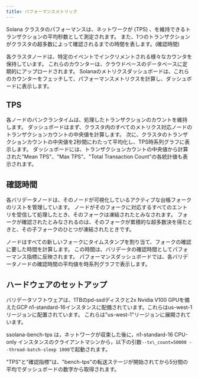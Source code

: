 ```yaml
---
title: パフォーマンスメトリック
---
```


Solana クラスタのパフォーマンスは、ネットワークが \(TPS\) 、を維持できるトランザクションの平均秒数として測定されます。 また、1つのトランザクションがクラスタの超多数によって確認されるまでの時間を表します。\(確認時間\)

各クラスタノードは、特定のイベントでインクリメントされる様々なカウンタを保持しています。 これらのカウンターは、クラウドベースのデータベースに定期的にアップロードされます。 Solanaのメトリクスダッシュボードは、これらのカウンターをフェッチして、パフォーマンスメトリクスを計算し、ダッシュボードに表示します。

## TPS

各ノードのバンクランタイムは、処理したトランザクションのカウントを維持します。 ダッシュボードはまず、クラスタ内のすべてのメトリクス対応ノードのトランザクションカウントの中央値を計算します。 次に、クラスタのトランザクションカウントの中央値を2秒間にわたって平均化し、TPS時系列グラフに表示します。 ダッシュボードには、トランザクションカウントの中央値から計算された"Mean TPS"、"Max TPS"、"Total Transaction Count"の各統計値も表示されます。

## 確認時間

各バリデータノードは、そのノードが可視化しているアクティブな台帳フォークのリストを管理しています。 ノードがそのフォークに対応するすべてのエントリを受信して処理したとき、そのフォークは凍結されたとみなされます。 フォークが確認されたとみなされるのは、そのフォークが累積的な超多数決を得たときと、その子フォークのひとつが凍結されたときです。

ノードはすべての新しいフォークにタイムスタンプを割り当て、フォークの確認に要した時間を計算します。 この時間は、バリデータの確認時間としてパフォーマンス指標に反映されます。 パフォーマンスダッシュボードでは、各バリデータノードの確認時間の平均値を時系列グラフで表示します。

## ハードウェアのセットアップ

バリデータソフトウェアは、1TBのpd-ssdディスクと2x Nvidia V100 GPUを備えたGCP n1-standard-16インスタンスに配備されています。これらはus-west-1リージョンに配置されています。 これらは"us-west-1"リージョンに展開されています。

ssolana-bench-tps は，ネットワークが収束した後に，n1-standard-16 CPU-only インスタンスのクライアントマシンから，以下の引数`--tx\_count=50000 --thread-batch-sleep 1000`で起動されます。

"TPS"と"確認指標"は、"bench-tps"の転送ステージが開始されてから5分間の平均でダッシュボードの数字から取得されます。
